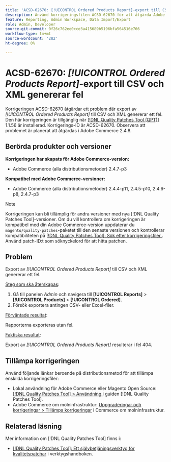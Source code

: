 ```yaml
---
title: 'ACSD-62670: [!UICONTROL Ordered Products Report]-export till CSV och XML genererar fel'
description: Använd korrigeringsfilen ACSD-62670 för att åtgärda Adobe Commerce-problemet när export av [!UICONTROL Ordered Products Report] till CSV och XML genererar ett fel.
feature: Reporting, Admin Workspace, Data Import/Export
role: Admin, Developer
source-git-commit: 0f26c762ee0cce3a415689b5196bfa564516e766
workflow-type: tm+mt
source-wordcount: '282'
ht-degree: 0%

---
```


# ACSD-62670: *[!UICONTROL Ordered Products Report]*-export till CSV och XML genererar fel

Korrigeringen ACSD-62670 åtgärdar ett problem där export av *[!UICONTROL Ordered Products Report]* till CSV och XML genererar ett fel. Den här korrigeringen är tillgänglig när [[!DNL Quality Patches Tool (QPT)]](https://experienceleague.adobe.com/docs/commerce-operations/tools/quality-patches-tool/usage.html) 1.1.56 är installerad. Korrigerings-ID är ACSD-62670. Observera att problemet är planerat att åtgärdas i Adobe Commerce 2.4.8.

## Berörda produkter och versioner

**Korrigeringen har skapats för Adobe Commerce-version:**

* Adobe Commerce (alla distributionsmetoder) 2.4.7-p3

**Kompatibel med Adobe Commerce-versioner:**

* Adobe Commerce (alla distributionsmetoder) 2.4.4-p11, 2.4.5-p10, 2.4.6-p8, 2.4.7-p3

>[!NOTE]
>
>Korrigeringen kan bli tillämplig för andra versioner med nya [!DNL Quality Patches Tool]-versioner. Om du vill kontrollera om korrigeringen är kompatibel med din Adobe Commerce-version uppdaterar du `magento/quality-patches`-paketet till den senaste versionen och kontrollerar kompatibiliteten på [[!DNL Quality Patches Tool]: Sök efter korrigeringsfiler ](https://experienceleague.adobe.com/tools/commerce-quality-patches/index.html). Använd patch-ID:t som söknyckelord för att hitta patchen.

## Problem

Export av *[!UICONTROL Ordered Products Report]* till CSV och XML genererar ett fel.

<u>Steg som ska återskapas</u>:

1. Gå till panelen *Admin* och navigera till **[!UICONTROL Reports]** > **[!UICONTROL Products]** > **[!UICONTROL Ordered]**.
1. Försök exportera antingen CSV- eller Excel-filer.

<u>Förväntade resultat</u>:

Rapporterna exporteras utan fel.

<u>Faktiska resultat</u>:

Export av *[!UICONTROL Ordered Products Report]* resulterar i fel 404.

## Tillämpa korrigeringen

Använd följande länkar beroende på distributionsmetod för att tillämpa enskilda korrigeringsfiler:

* Lokal användning för Adobe Commerce eller Magento Open Source: [[!DNL Quality Patches Tool] > Användning ](/help/tools/quality-patches-tool/usage.md) i guiden [!DNL Quality Patches Tool].
* Adobe Commerce om molninfrastruktur: [Uppgraderingar och korrigeringar > Tillämpa korrigeringar](https://experienceleague.adobe.com/docs/commerce-cloud-service/user-guide/develop/upgrade/apply-patches.html) i Commerce om molninfrastruktur.

## Relaterad läsning

Mer information om [!DNL Quality Patches Tool] finns i:

* [[!DNL Quality Patches Tool]: Ett självbetjäningsverktyg för kvalitetspatchar](/help/tools/quality-patches-tool/quality-patches-tool-to-self-serve-quality-patches.md) i verktygshandboken.
